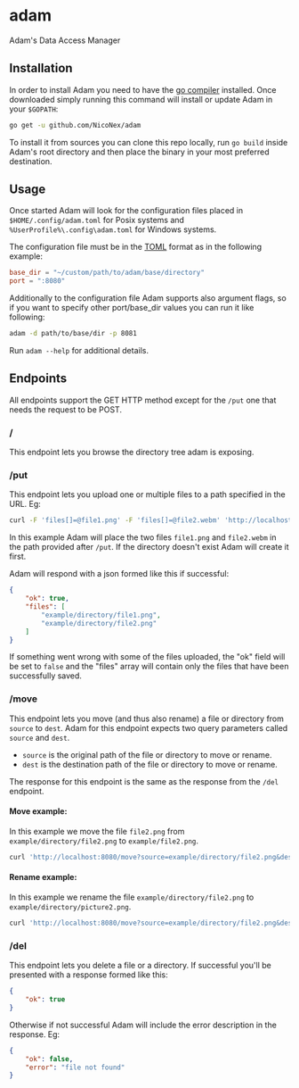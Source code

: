 # adam
Adam's Data Access Manager

## Installation
In order to install Adam you need to have the [go compiler](https://golang.org/) installed.
Once downloaded simply running this command will install or update Adam in your `$GOPATH`:
```bash
go get -u github.com/NicoNex/adam
```

To install it from sources you can clone this repo locally, run `go build` inside Adam's root directory and then place the binary in your most preferred destination.

## Usage
Once started Adam will look for the configuration files placed in `$HOME/.config/adam.toml` for Posix systems and `%UserProfile%\.config\adam.toml` for Windows systems.

The configuration file must be in the [TOML](https://toml.io/en/) format as in the following example:
```toml
base_dir = "~/custom/path/to/adam/base/directory"
port = ":8080"
```

Additionally to the configuration file Adam supports also argument flags, so if you want to specify other port/base_dir values you can run it like following:
```bash
adam -d path/to/base/dir -p 8081
```
Run `adam --help` for additional details.


## Endpoints
All endpoints support the GET HTTP method except for the `/put` one that needs the request to be POST.

### /
This endpoint lets you browse the directory tree adam is exposing.

### /put
This endpoint lets you upload one or multiple files to a path specified in the URL.
Eg: 
```bash
curl -F 'files[]=@file1.png' -F 'files[]=@file2.webm' 'http://localhost:8080/put/example/directory' 
```

In this example Adam will place the two files `file1.png` and `file2.webm` in the path provided after `/put`.
If the directory doesn't exist Adam will create it first.

Adam will respond with a json formed like this if successful:
```json
{
	"ok": true,
	"files": [
		"example/directory/file1.png",
		"example/directory/file2.png"
	]
}
```

If something went wrong with some of the files uploaded, the "ok" field will be set to `false` and the "files" array will contain only the files that have been successfully saved.

### /move
This endpoint lets you move (and thus also rename) a file or directory from `source` to `dest`.
Adam for this endpoint expects two query parameters called `source` and `dest`.
- `source` is the original path of the file or directory to move or rename.
- `dest` is the destination path of the file or directory to move or rename.

The response for this endpoint is the same as the response from the `/del` endpoint.

#### Move example:
In this example we move the file `file2.png` from `example/directory/file2.png` to `example/file2.png`.
```bash
curl 'http://localhost:8080/move?source=example/directory/file2.png&dest=example/file2.png'
```

#### Rename example:
In this example we rename the file `example/directory/file2.png` to `example/directory/picture2.png`.
```bash
curl 'http://localhost:8080/move?source=example/directory/file2.png&dest=example/directory/picture2.png'
```

### /del
This endpoint lets you delete a file or a directory.
If successful you'll be presented with a response formed like this:
```json
{
	"ok": true
}
```

Otherwise if not successful Adam will include the error description in the response.
Eg:
```json
{
	"ok": false,
	"error": "file not found"
}
```
